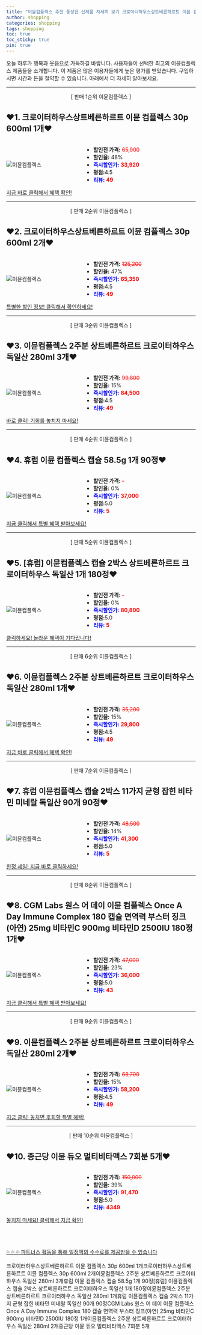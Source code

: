 ```yaml
---
title: "이뮨컴플렉스 추천 풍성한 신제품 자세히 보기 크로이터하우스상트베른하르트 이뮨 컴플렉스 30p 600ml"
author: shopping
categories: shopping
tags: shopping
toc: true
toc_sticky: true
pin: true
---
```

오늘 하루가 행복과 웃음으로 가득하길 바랍니다. 사용자들이 선택한 최고의 이뮨컴플렉스 제품들을 소개합니다. 이 제품은 많은 이용자들에게 높은 평가를 받았습니다. 구입하시면 시간과 돈을 절약할 수 있습니다. 아래에서 더 자세히 알아보세요.

---
<p class="toplist" style="margin: 0 auto; display: block; width: fit-content;">[ 판매 1순위 이뮨컴플렉스 ]</p>

<h2><strong>❤️1. 크로이터하우스상트베른하르트 이뮨 컴플렉스 30p 600ml 1개❤️</strong></h2>

<div style="display: flex; align-items: center;">
    <div style="flex: 0.4;">
        <img src="https://thumbnail8.coupangcdn.com/thumbnails/remote/230x230ex/image/rs_quotation_api/ceea2khv/4e16d90e7ec34a1690627074c5024df5.jpg" alt="이뮨컴플렉스" style="max-width: 100%;">
    </div>
    <div style="flex: 0.6; margin-left: 10px;">
        <ul>
            <li><strong>할인전 가격:</strong> <del style="color: red;">65,900</del></li>
            <li><strong>할인율:</strong> 48%</li>
            <li><span style='color:blue'><strong>즉시할인가:</strong></span> <span style='color:red'><strong>33,920</strong></span></li>
            <li><strong>평점:</strong>4.5</li>
            <li><span style='color:blue'><strong>리뷰:</strong></span> <span style='color:red'><strong>49</strong></span></li>
        </ul>
    </div>
</div>
<div class="center">
    <a href="https://selin100587.github.io?lptag=AF9450613&subid=githubio&pageKey=7158195263&traceid=V0-153&itemId=18009984927&vendorItemId=85165616450" class="myButton">
        지금 바로 클릭해서 혜택 확인!
    </a>
</div>


---
<p class="toplist" style="margin: 0 auto; display: block; width: fit-content;">[ 판매 2순위 이뮨컴플렉스 ]</p>

<h2><strong>❤️2. 크로이터하우스상트베른하르트 이뮨 컴플렉스 30p 600ml 2개❤️</strong></h2>

<div style="display: flex; align-items: center;">
    <div style="flex: 0.4;">
        <img src="https://thumbnail10.coupangcdn.com/thumbnails/remote/230x230ex/image/rs_quotation_api/wzynwnbd/b977d6f88a004a369ac47216d9eef8bb.jpg" alt="이뮨컴플렉스" style="max-width: 100%;">
    </div>
    <div style="flex: 0.6; margin-left: 10px;">
        <ul>
            <li><strong>할인전 가격:</strong> <del style="color: red;">125,200</del></li>
            <li><strong>할인율:</strong> 47%</li>
            <li><span style='color:blue'><strong>즉시할인가:</strong></span> <span style='color:red'><strong>65,350</strong></span></li>
            <li><strong>평점:</strong>4.5</li>
            <li><span style='color:blue'><strong>리뷰:</strong></span> <span style='color:red'><strong>49</strong></span></li>
        </ul>
    </div>
</div>
<div class="center">
    <a href="https://selin100587.github.io?lptag=AF9450613&subid=githubio&pageKey=7158195263&traceid=V0-153&itemId=18009984930&vendorItemId=85165616460" class="myButton">
        특별한 할인 정보! 클릭해서 확인하세요!
    </a>
</div>


---
<p class="toplist" style="margin: 0 auto; display: block; width: fit-content;">[ 판매 3순위 이뮨컴플렉스 ]</p>

<h2><strong>❤️3. 이뮨컴플렉스 2주분 상트베른하르트 크로이터하우스 독일산 280ml 3개❤️</strong></h2>

<div style="display: flex; align-items: center;">
    <div style="flex: 0.4;">
        <img src="https://thumbnail6.coupangcdn.com/thumbnails/remote/230x230ex/image/vendor_inventory/1d19/57bc070fb5711ac9797b00f774e163645c49490ab97f353387cf91f9a8bc.jpg" alt="이뮨컴플렉스" style="max-width: 100%;">
    </div>
    <div style="flex: 0.6; margin-left: 10px;">
        <ul>
            <li><strong>할인전 가격:</strong> <del style="color: red;">99,800</del></li>
            <li><strong>할인율:</strong> 15%</li>
            <li><span style='color:blue'><strong>즉시할인가:</strong></span> <span style='color:red'><strong>84,500</strong></span></li>
            <li><strong>평점:</strong>4.5</li>
            <li><span style='color:blue'><strong>리뷰:</strong></span> <span style='color:red'><strong>49</strong></span></li>
        </ul>
    </div>
</div>
<div class="center">
    <a href="https://selin100587.github.io?lptag=AF9450613&subid=githubio&pageKey=7158195263&traceid=V0-153&itemId=21340363329&vendorItemId=88398592484" class="myButton">
        바로 클릭! 기회를 놓치지 마세요!
    </a>
</div>


---
<p class="toplist" style="margin: 0 auto; display: block; width: fit-content;">[ 판매 4순위 이뮨컴플렉스 ]</p>

<h2><strong>❤️4. 휴럼 이뮨 컴플렉스 캡슐 58.5g 1개 90정❤️</strong></h2>

<div style="display: flex; align-items: center;">
    <div style="flex: 0.4;">
        <img src="https://thumbnail8.coupangcdn.com/thumbnails/remote/230x230ex/image/retail/images/2024/04/18/17/9/74b02e59-8396-4251-9bfa-a39b2a010d24.jpg" alt="이뮨컴플렉스" style="max-width: 100%;">
    </div>
    <div style="flex: 0.6; margin-left: 10px;">
        <ul>
            <li><strong>할인전 가격:</strong> <del style="color: red;">-</del></li>
            <li><strong>할인율:</strong> 0%</li>
            <li><span style='color:blue'><strong>즉시할인가:</strong></span> <span style='color:red'><strong>37,000</strong></span></li>
            <li><strong>평점:</strong>5.0</li>
            <li><span style='color:blue'><strong>리뷰:</strong></span> <span style='color:red'><strong>5</strong></span></li>
        </ul>
    </div>
</div>
<div class="center">
    <a href="https://selin100587.github.io?lptag=AF9450613&subid=githubio&pageKey=7849361207&traceid=V0-153&itemId=21390884687&vendorItemId=89550924859" class="myButton">
        지금 클릭해서 특별 혜택 받아보세요!
    </a>
</div>


---
<p class="toplist" style="margin: 0 auto; display: block; width: fit-content;">[ 판매 5순위 이뮨컴플렉스 ]</p>

<h2><strong>❤️5. [휴럼] 이뮨컴플렉스 캡슐 2박스 상트베른하르트 크로이터하우스 독일산 1개 180정❤️</strong></h2>

<div style="display: flex; align-items: center;">
    <div style="flex: 0.4;">
        <img src="https://thumbnail8.coupangcdn.com/thumbnails/remote/230x230ex/image/vendor_inventory/9bef/58b3e940a6dda83e3deed5020c9335a66b9cc743c914bbcc5c9697d08365.jpg" alt="이뮨컴플렉스" style="max-width: 100%;">
    </div>
    <div style="flex: 0.6; margin-left: 10px;">
        <ul>
            <li><strong>할인전 가격:</strong> <del style="color: red;">-</del></li>
            <li><strong>할인율:</strong> 0%</li>
            <li><span style='color:blue'><strong>즉시할인가:</strong></span> <span style='color:red'><strong>80,800</strong></span></li>
            <li><strong>평점:</strong>5.0</li>
            <li><span style='color:blue'><strong>리뷰:</strong></span> <span style='color:red'><strong>5</strong></span></li>
        </ul>
    </div>
</div>
<div class="center">
    <a href="https://selin100587.github.io?lptag=AF9450613&subid=githubio&pageKey=7849361207&traceid=V0-153&itemId=21440068635&vendorItemId=88541446620" class="myButton">
        클릭하세요! 놀라운 혜택이 기다립니다!
    </a>
</div>


---
<p class="toplist" style="margin: 0 auto; display: block; width: fit-content;">[ 판매 6순위 이뮨컴플렉스 ]</p>

<h2><strong>❤️6. 이뮨컴플렉스 2주분 상트베른하르트 크로이터하우스 독일산 280ml 1개❤️</strong></h2>

<div style="display: flex; align-items: center;">
    <div style="flex: 0.4;">
        <img src="https://thumbnail10.coupangcdn.com/thumbnails/remote/230x230ex/image/vendor_inventory/e141/5927b4ac124493fef184e66958784442c2d816aee4c535dee08308b5a169.jpg" alt="이뮨컴플렉스" style="max-width: 100%;">
    </div>
    <div style="flex: 0.6; margin-left: 10px;">
        <ul>
            <li><strong>할인전 가격:</strong> <del style="color: red;">35,200</del></li>
            <li><strong>할인율:</strong> 15%</li>
            <li><span style='color:blue'><strong>즉시할인가:</strong></span> <span style='color:red'><strong>29,800</strong></span></li>
            <li><strong>평점:</strong>4.5</li>
            <li><span style='color:blue'><strong>리뷰:</strong></span> <span style='color:red'><strong>49</strong></span></li>
        </ul>
    </div>
</div>
<div class="center">
    <a href="https://selin100587.github.io?lptag=AF9450613&subid=githubio&pageKey=7158195263&traceid=V0-153&itemId=21340363330&vendorItemId=88398592504" class="myButton">
        지금 바로 클릭해서 혜택 확인!
    </a>
</div>


---
<p class="toplist" style="margin: 0 auto; display: block; width: fit-content;">[ 판매 7순위 이뮨컴플렉스 ]</p>

<h2><strong>❤️7. 휴럼 이뮨컴플렉스 캡슐 2박스 11가지 균형 잡힌 비타민 미네랄 독일산 90개 90정❤️</strong></h2>

<div style="display: flex; align-items: center;">
    <div style="flex: 0.4;">
        <img src="https://thumbnail8.coupangcdn.com/thumbnails/remote/230x230ex/image/vendor_inventory/02df/398e268eca22b823602b3b9fdfba6607a0d9c121bb3fdeb73143f90814e6.jpg" alt="이뮨컴플렉스" style="max-width: 100%;">
    </div>
    <div style="flex: 0.6; margin-left: 10px;">
        <ul>
            <li><strong>할인전 가격:</strong> <del style="color: red;">48,500</del></li>
            <li><strong>할인율:</strong> 14%</li>
            <li><span style='color:blue'><strong>즉시할인가:</strong></span> <span style='color:red'><strong>41,300</strong></span></li>
            <li><strong>평점:</strong>5.0</li>
            <li><span style='color:blue'><strong>리뷰:</strong></span> <span style='color:red'><strong>5</strong></span></li>
        </ul>
    </div>
</div>
<div class="center">
    <a href="https://selin100587.github.io?lptag=AF9450613&subid=githubio&pageKey=7849361207&traceid=V0-153&itemId=22747333903&vendorItemId=88598748039" class="myButton">
        한정 세일! 지금 바로 클릭하세요!
    </a>
</div>


---
<p class="toplist" style="margin: 0 auto; display: block; width: fit-content;">[ 판매 8순위 이뮨컴플렉스 ]</p>

<h2><strong>❤️8. CGM Labs 원스 어 데이 이뮨 컴플렉스 Once A Day Immune Complex 180 캡슐 면역력 부스터 징크(아연) 25mg 비타민C 900mg 비타민D 2500IU 180정 1개❤️</strong></h2>

<div style="display: flex; align-items: center;">
    <div style="flex: 0.4;">
        <img src="https://thumbnail8.coupangcdn.com/thumbnails/remote/230x230ex/image/vendor_inventory/5e94/0f2f819ed0563890567463e9e2b681357335320a71edb088b58b2a880a8e.jpg" alt="이뮨컴플렉스" style="max-width: 100%;">
    </div>
    <div style="flex: 0.6; margin-left: 10px;">
        <ul>
            <li><strong>할인전 가격:</strong> <del style="color: red;">47,000</del></li>
            <li><strong>할인율:</strong> 23%</li>
            <li><span style='color:blue'><strong>즉시할인가:</strong></span> <span style='color:red'><strong>36,000</strong></span></li>
            <li><strong>평점:</strong>5.0</li>
            <li><span style='color:blue'><strong>리뷰:</strong></span> <span style='color:red'><strong>43</strong></span></li>
        </ul>
    </div>
</div>
<div class="center">
    <a href="https://selin100587.github.io?lptag=AF9450613&subid=githubio&pageKey=2022265865&traceid=V0-153&itemId=3440006123&vendorItemId=71426470365" class="myButton">
        지금 클릭해서 특별 혜택 받아보세요!
    </a>
</div>


---
<p class="toplist" style="margin: 0 auto; display: block; width: fit-content;">[ 판매 9순위 이뮨컴플렉스 ]</p>

<h2><strong>❤️9. 이뮨컴플렉스 2주분 상트베른하르트 크로이터하우스 독일산 280ml 2개❤️</strong></h2>

<div style="display: flex; align-items: center;">
    <div style="flex: 0.4;">
        <img src="https://thumbnail9.coupangcdn.com/thumbnails/remote/230x230ex/image/vendor_inventory/6f8a/5449885ed2212bb5b9bd365f8854175468ead11a2099baff1eb135a1984f.jpg" alt="이뮨컴플렉스" style="max-width: 100%;">
    </div>
    <div style="flex: 0.6; margin-left: 10px;">
        <ul>
            <li><strong>할인전 가격:</strong> <del style="color: red;">68,700</del></li>
            <li><strong>할인율:</strong> 15%</li>
            <li><span style='color:blue'><strong>즉시할인가:</strong></span> <span style='color:red'><strong>58,200</strong></span></li>
            <li><strong>평점:</strong>4.5</li>
            <li><span style='color:blue'><strong>리뷰:</strong></span> <span style='color:red'><strong>49</strong></span></li>
        </ul>
    </div>
</div>
<div class="center">
    <a href="https://selin100587.github.io?lptag=AF9450613&subid=githubio&pageKey=7158195263&traceid=V0-153&itemId=21340363331&vendorItemId=88398592518" class="myButton">
        지금 클릭! 놓치면 후회할 특별 혜택!
    </a>
</div>


---
<p class="toplist" style="margin: 0 auto; display: block; width: fit-content;">[ 판매 10순위 이뮨컴플렉스 ]</p>

<h2><strong>❤️10. 종근당 이뮨 듀오 멀티비타맥스 7회분 5개❤️</strong></h2>

<div style="display: flex; align-items: center;">
    <div style="flex: 0.4;">
        <img src="https://thumbnail9.coupangcdn.com/thumbnails/remote/230x230ex/image/retail/images/fa6c9d81-c186-415b-b508-a3ea497fb88c2829570385545568968.png" alt="이뮨컴플렉스" style="max-width: 100%;">
    </div>
    <div style="flex: 0.6; margin-left: 10px;">
        <ul>
            <li><strong>할인전 가격:</strong> <del style="color: red;">150,000</del></li>
            <li><strong>할인율:</strong> 39%</li>
            <li><span style='color:blue'><strong>즉시할인가:</strong></span> <span style='color:red'><strong>91,470</strong></span></li>
            <li><strong>평점:</strong>5.0</li>
            <li><span style='color:blue'><strong>리뷰:</strong></span> <span style='color:red'><strong>4349</strong></span></li>
        </ul>
    </div>
</div>
<div class="center">
    <a href="https://selin100587.github.io?lptag=AF9450613&subid=githubio&pageKey=7158897778&traceid=V0-153&itemId=22892831323&vendorItemId=89927386199" class="myButton">
        놓치지 마세요! 클릭해서 지금 확인!
    </a>
</div>

<br><br><br>[💦 💦 💦 파트너스 활동을 통해 일정액의 수수료를 제공받을 수 있습니다](https://link.coupang.com/a/bcpT2c)<br><br>크로이터하우스상트베른하르트 이뮨 컴플렉스 30p 600ml 1개크로이터하우스상트베른하르트 이뮨 컴플렉스 30p 600ml 2개이뮨컴플렉스 2주분 상트베른하르트 크로이터하우스 독일산 280ml 3개휴럼 이뮨 컴플렉스 캡슐 58.5g 1개 90정[휴럼] 이뮨컴플렉스 캡슐 2박스 상트베른하르트 크로이터하우스 독일산 1개 180정이뮨컴플렉스 2주분 상트베른하르트 크로이터하우스 독일산 280ml 1개휴럼 이뮨컴플렉스 캡슐 2박스 11가지 균형 잡힌 비타민 미네랄 독일산 90개 90정CGM Labs 원스 어 데이 이뮨 컴플렉스 Once A Day Immune Complex 180 캡슐 면역력 부스터 징크(아연) 25mg 비타민C 900mg 비타민D 2500IU 180정 1개이뮨컴플렉스 2주분 상트베른하르트 크로이터하우스 독일산 280ml 2개종근당 이뮨 듀오 멀티비타맥스 7회분 5개